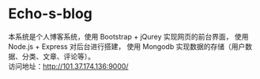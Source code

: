 # Echo-s-blog
本系统是个人博客系统，使用 Bootstrap + jQurey 实现网页的前台界面，
使用 Node.js + Express 对后台进行搭建，
使用 Mongodb 实现数据的存储（用户数据、分类、文章、评论等）。<br/>
访问地址：http://101.37.174.136:9000/

